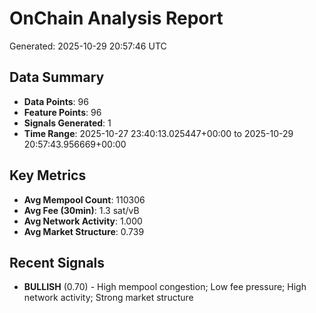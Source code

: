 # OnChain Analysis Report
Generated: 2025-10-29 20:57:46 UTC

## Data Summary
- **Data Points**: 96
- **Feature Points**: 96
- **Signals Generated**: 1
- **Time Range**: 2025-10-27 23:40:13.025447+00:00 to 2025-10-29 20:57:43.956669+00:00

## Key Metrics
- **Avg Mempool Count**: 110306
- **Avg Fee (30min)**: 1.3 sat/vB
- **Avg Network Activity**: 1.000
- **Avg Market Structure**: 0.739

## Recent Signals
- **BULLISH** (0.70) - High mempool congestion; Low fee pressure; High network activity; Strong market structure
